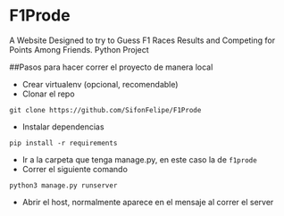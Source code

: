 # F1Prode
A Website Designed to try to Guess F1 Races Results and Competing for Points Among Friends. Python Project

##Pasos para hacer correr el proyecto de manera local
* Crear virtualenv (opcional, recomendable)
* Clonar el repo
```
git clone https://github.com/SifonFelipe/F1Prode
```
* Instalar dependencias
```
pip install -r requirements
```
* Ir a la carpeta que tenga manage.py, en este caso la de `f1prode`
* Correr el siguiente comando
```
python3 manage.py runserver
```
* Abrir el host, normalmente aparece en el mensaje al correr el server
